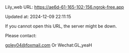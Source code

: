 Lily_web URL: https://ae6d-61-165-102-156.ngrok-free.app

Updated at: 2024-12-09 22:11:15

If you cannot open this URL, the server might be down.

Please contact: 

goley04@foxmail.com Or Wechat:GL_yeaH